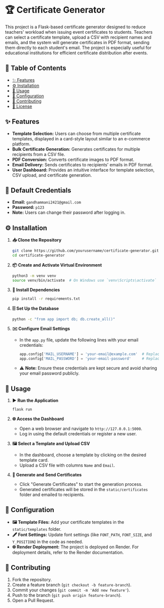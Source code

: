 # 🏆 Certificate Generator

This project is a Flask-based certificate generator designed to reduce teachers' workload when issuing event certificates to students. Teachers can select a certificate template, upload a CSV with recipient names and emails, and the system will generate certificates in PDF format, sending them directly to each student's email. The project is especially useful for educational institutions for efficient certificate distribution after events.

## 📑 Table of Contents

- [✨ Features](#features)
- [⚙️ Installation](#installation)
- [🚀 Usage](#usage)
- [🔧 Configuration](#configuration)
- [🤝 Contributing](#contributing)
- [📜 License](#license)

## ✨ Features

- **Template Selection:** Users can choose from multiple certificate templates, displayed in a card-style layout similar to an e-commerce platform.
- **Bulk Certificate Generation:** Generates certificates for multiple recipients from a CSV file.
- **PDF Conversion:** Converts certificate images to PDF format.
- **Email Delivery:** Sends certificates to recipients' emails in PDF format.
- **User Dashboard:** Provides an intuitive interface for template selection, CSV upload, and certificate generation.

## 🔐 Default Credentials

- **Email:** `gandhammani2421@gmail.com`
- **Password:** `p123`
- **Note:** Users can change their password after logging in.

## ⚙️ Installation

1. **📥 Clone the Repository**
    ```bash
    git clone https://github.com/yourusername/certificate-generator.git
    cd certificate-generator
    ```

2. **📦 Create and Activate Virtual Environment**
    ```bash
    python3 -m venv venv
    source venv/bin/activate  # On Windows use `venv\Scripts\activate`
    ```

3. **📂 Install Dependencies**
    ```bash
    pip install -r requirements.txt
    ```

4. **🗄️ Set Up the Database**
    ```bash
    python -c "from app import db; db.create_all()"
    ```

5. **✉️ Configure Email Settings**
   - In the `app.py` file, update the following lines with your email credentials:
     ```python
     app.config['MAIL_USERNAME'] = 'your-email@example.com'  # Replace with your email
     app.config['MAIL_PASSWORD'] = 'your-email-password'     # Replace with your email password
     ```
   - ⚠️ **Note:** Ensure these credentials are kept secure and avoid sharing your email password publicly.

## 🚀 Usage

1. **▶️ Run the Application**
    ```bash
    flask run
    ```

2. **🌐 Access the Dashboard**
   - Open a web browser and navigate to `http://127.0.0.1:5000`.
   - Log in using the default credentials or register a new user.

3. **🖼️ Select a Template and Upload CSV**
   - In the dashboard, choose a template by clicking on the desired template card.
   - Upload a CSV file with columns `Name` and `Email`.

4. **📄 Generate and Send Certificates**
   - Click "Generate Certificates" to start the generation process.
   - Generated certificates will be stored in the `static/certificates` folder and emailed to recipients.

## 🔧 Configuration

- **🖼️ Template Files:** Add your certificate templates in the `static/templates` folder.
- **🖋️ Font Settings:** Update font settings (like `FONT_PATH`, `FONT_SIZE`, and `Y_POSITION`) in the code as needed.
- **🌐 Render Deployment:** The project is deployed on Render. For deployment details, refer to the Render documentation.

## 🤝 Contributing

1. Fork the repository.
2. Create a feature branch (`git checkout -b feature-branch`).
3. Commit your changes (`git commit -m 'Add new feature'`).
4. Push to the branch (`git push origin feature-branch`).
5. Open a Pull Request.


